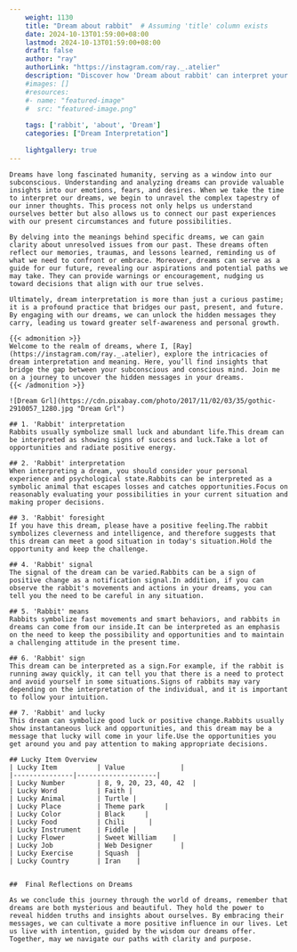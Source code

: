 ```yaml
---
    weight: 1130
    title: "Dream about rabbit"  # Assuming 'title' column exists
    date: 2024-10-13T01:59:00+08:00
    lastmod: 2024-10-13T01:59:00+08:00
    draft: false
    author: "ray"
    authorLink: "https://instagram.com/ray._.atelier"
    description: "Discover how 'Dream about rabbit' can interpret your future and uncover its significant meanings in your life."
    #images: []
    #resources:
    #- name: "featured-image"
    #  src: "featured-image.png"
    
    tags: ['rabbit', 'about', 'Dream']
    categories: ["Dream Interpretation"]
    
    lightgallery: true
---
```

    
    Dreams have long fascinated humanity, serving as a window into our subconscious. Understanding and analyzing dreams can provide valuable insights into our emotions, fears, and desires. When we take the time to interpret our dreams, we begin to unravel the complex tapestry of our inner thoughts. This process not only helps us understand ourselves better but also allows us to connect our past experiences with our present circumstances and future possibilities.
    
    By delving into the meanings behind specific dreams, we can gain clarity about unresolved issues from our past. These dreams often reflect our memories, traumas, and lessons learned, reminding us of what we need to confront or embrace. Moreover, dreams can serve as a guide for our future, revealing our aspirations and potential paths we may take. They can provide warnings or encouragement, nudging us toward decisions that align with our true selves.
    
    Ultimately, dream interpretation is more than just a curious pastime; it is a profound practice that bridges our past, present, and future. By engaging with our dreams, we can unlock the hidden messages they carry, leading us toward greater self-awareness and personal growth.
    
    {{< admonition >}}
    Welcome to the realm of dreams, where I, [Ray](https://instagram.com/ray._.atelier), explore the intricacies of dream interpretation and meaning. Here, you’ll find insights that bridge the gap between your subconscious and conscious mind. Join me on a journey to uncover the hidden messages in your dreams.
    {{< /admonition >}}
    
    ![Dream Grl](https://cdn.pixabay.com/photo/2017/11/02/03/35/gothic-2910057_1280.jpg "Dream Grl")
    
    ## 1. 'Rabbit' interpretation
    Rabbits usually symbolize small luck and abundant life.This dream can be interpreted as showing signs of success and luck.Take a lot of opportunities and radiate positive energy.
    
    ## 2. 'Rabbit' interpretation
    When interpreting a dream, you should consider your personal experience and psychological state.Rabbits can be interpreted as a symbolic animal that escapes losses and catches opportunities.Focus on reasonably evaluating your possibilities in your current situation and making proper decisions.
    
    ## 3. 'Rabbit' foresight
    If you have this dream, please have a positive feeling.The rabbit symbolizes cleverness and intelligence, and therefore suggests that this dream can meet a good situation in today's situation.Hold the opportunity and keep the challenge.
    
    ## 4. 'Rabbit' signal
    The signal of the dream can be varied.Rabbits can be a sign of positive change as a notification signal.In addition, if you can observe the rabbit's movements and actions in your dreams, you can tell you the need to be careful in any situation.
    
    ## 5. 'Rabbit' means
    Rabbits symbolize fast movements and smart behaviors, and rabbits in dreams can come from our inside.It can be interpreted as an emphasis on the need to keep the possibility and opportunities and to maintain a challenging attitude in the present time.
    
    ## 6. 'Rabbit' sign
    This dream can be interpreted as a sign.For example, if the rabbit is running away quickly, it can tell you that there is a need to protect and avoid yourself in some situations.Signs of rabbits may vary depending on the interpretation of the individual, and it is important to follow your intuition.
    
    ## 7. 'Rabbit' and lucky
    This dream can symbolize good luck or positive change.Rabbits usually show instantaneous luck and opportunities, and this dream may be a message that lucky will come in your life.Use the opportunities you get around you and pay attention to making appropriate decisions.
    
    ## Lucky Item Overview
    | Lucky Item          | Value              |
    |---------------|--------------------|
    | Lucky Number        | 8, 9, 20, 23, 40, 42  |
    | Lucky Word          | Faith |
    | Lucky Animal        | Turtle |
    | Lucky Place         | Theme park     |
    | Lucky Color         | Black     |
    | Lucky Food          | Chili      |
    | Lucky Instrument    | Fiddle |
    | Lucky Flower        | Sweet William    |
    | Lucky Job           | Web Designer       |
    | Lucky Exercise      | Squash  |
    | Lucky Country       | Iran    |
    
    
    ##  Final Reflections on Dreams
    
    As we conclude this journey through the world of dreams, remember that dreams are both mysterious and beautiful. They hold the power to reveal hidden truths and insights about ourselves. By embracing their messages, we can cultivate a more positive influence in our lives. Let us live with intention, guided by the wisdom our dreams offer. Together, may we navigate our paths with clarity and purpose.
    